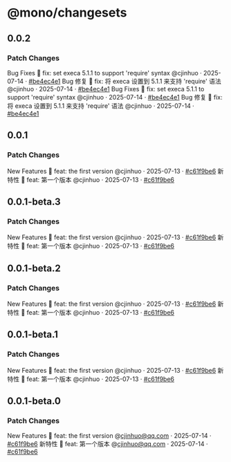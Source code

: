 # @mono/changesets

## 0.0.2

### Patch Changes

Bug Fixes 🐞
fix: set execa 5.1.1 to support 'require' syntax @cjinhuo · 2025-07-14 · [#be4ec4e1](https://github.com/cjinhuo/mono-sdk-boilerplate/commit/be4ec4e16ea897e1034e7449a4617fe475262551)
Bug 修复 🐞
fix: 将 execa 设置到 5.1.1 来支持 'require' 语法 @cjinhuo · 2025-07-14 · [#be4ec4e1](https://github.com/cjinhuo/mono-sdk-boilerplate/commit/be4ec4e16ea897e1034e7449a4617fe475262551)
Bug Fixes 🐞
fix: set execa 5.1.1 to support 'require' syntax @cjinhuo · 2025-07-14 · [#be4ec4e1](https://github.com/cjinhuo/mono-sdk-boilerplate/commit/be4ec4e16ea897e1034e7449a4617fe475262551)
Bug 修复 🐞
fix: 将 execa 设置到 5.1.1 来支持 'require' 语法 @cjinhuo · 2025-07-14 · [#be4ec4e1](https://github.com/cjinhuo/mono-sdk-boilerplate/commit/be4ec4e16ea897e1034e7449a4617fe475262551)

## 0.0.1

### Patch Changes

New Features 🎉
feat: the first version @cjinhuo · 2025-07-13 · [#c61f9be6](https://github.com/cjinhuo/mono-sdk-boilerplate/commit/c61f9be666dff4f5cf7f5403aa6cdd606aa8ac8a)
新特性 🎉
feat: 第一个版本 @cjinhuo · 2025-07-13 · [#c61f9be6](https://github.com/cjinhuo/mono-sdk-boilerplate/commit/c61f9be666dff4f5cf7f5403aa6cdd606aa8ac8a)

## 0.0.1-beta.3

### Patch Changes

New Features 🎉
feat: the first version @cjinhuo · 2025-07-13 · [#c61f9be6](https://github.com/cjinhuo/mono-sdk-boilerplate/commit/c61f9be666dff4f5cf7f5403aa6cdd606aa8ac8a)
新特性 🎉
feat: 第一个版本 @cjinhuo · 2025-07-13 · [#c61f9be6](https://github.com/cjinhuo/mono-sdk-boilerplate/commit/c61f9be666dff4f5cf7f5403aa6cdd606aa8ac8a)

## 0.0.1-beta.2

### Patch Changes

New Features 🎉
feat: the first version @cjinhuo · 2025-07-13 · [#c61f9be6](https://github.com/cjinhuo/mono-sdk-boilerplate/commit/c61f9be666dff4f5cf7f5403aa6cdd606aa8ac8a)
新特性 🎉
feat: 第一个版本 @cjinhuo · 2025-07-13 · [#c61f9be6](https://github.com/cjinhuo/mono-sdk-boilerplate/commit/c61f9be666dff4f5cf7f5403aa6cdd606aa8ac8a)

## 0.0.1-beta.1

### Patch Changes

New Features 🎉
feat: the first version @cjinhuo · 2025-07-13 · [#c61f9be6](https://github.com/cjinhuo/mono-sdk-boilerplate/commit/c61f9be666dff4f5cf7f5403aa6cdd606aa8ac8a)
新特性 🎉
feat: 第一个版本 @cjinhuo · 2025-07-13 · [#c61f9be6](https://github.com/cjinhuo/mono-sdk-boilerplate/commit/c61f9be666dff4f5cf7f5403aa6cdd606aa8ac8a)

## 0.0.1-beta.0

### Patch Changes

New Features 🎉
feat: the first version @cjinhuo@qq.com · 2025-07-14 · [#c61f9be6](https://github.com/cjinhuo/mono-sdk-boilerplate/commit/c61f9be666dff4f5cf7f5403aa6cdd606aa8ac8a)
新特性 🎉
feat: 第一个版本 @cjinhuo@qq.com · 2025-07-14 · [#c61f9be6](https://github.com/cjinhuo/mono-sdk-boilerplate/commit/c61f9be666dff4f5cf7f5403aa6cdd606aa8ac8a)
